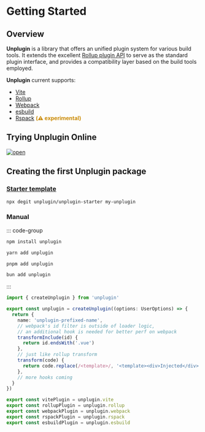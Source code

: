 # Getting Started

## Overview

**Unplugin** is a library that offers an unified plugin system for various build tools. It extends the excellent [Rollup plugin API](https://rollupjs.org/plugin-development/#plugins-overview) to serve as the standard plugin interface, and provides a compatibility layer based on the build tools employed.

**Unplugin** current supports:

- [Vite](https://vitejs.dev/)
- [Rollup](https://rollupjs.org/)
- [Webpack](https://webpack.js.org/)
- [esbuild](https://esbuild.github.io/)
- [Rspack](https://www.rspack.dev/) <span style="color: #ca8a04"><strong>(⚠️ experimental)</strong></span>

## Trying Unplugin Online

[![open](https://developer.stackblitz.com/img/open_in_codeflow.svg)](https://stackblitz.com/~/github.com/yuyinws/unplugin-starter?file=src/index.ts)

## Creating the first Unplugin package


### [Starter template](https://github.com/unplugin/unplugin-starter)
```shell
npx degit unplugin/unplugin-starter my-unplugin
```

### Manual

::: code-group

```bash [npm]
npm install unplugin
```

```bash [yarn]
yarn add unplugin
```

```bash [pnpm]
pnpm add unplugin
```

```bash [bun]
bun add unplugin
```

:::

```ts
import { createUnplugin } from 'unplugin'

export const unplugin = createUnplugin((options: UserOptions) => {
  return {
    name: 'unplugin-prefixed-name',
    // webpack's id filter is outside of loader logic,
    // an additional hook is needed for better perf on webpack
    transformInclude(id) {
      return id.endsWith('.vue')
    },
    // just like rollup transform
    transform(code) {
      return code.replace(/<template>/, '<template><div>Injected</div>')
    },
    // more hooks coming
  }
})

export const vitePlugin = unplugin.vite
export const rollupPlugin = unplugin.rollup
export const webpackPlugin = unplugin.webpack
export const rspackPlugin = unplugin.rspack
export const esbuildPlugin = unplugin.esbuild
```
